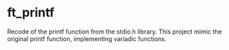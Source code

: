 # ft_printf
Recode of the printf function from the stdio.h library. This project mimic the original printf function, implementing variadic functions.
